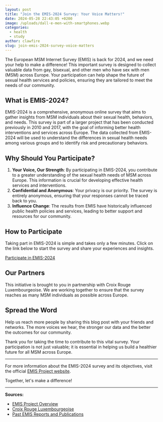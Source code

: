 ```yaml
---
layout: post
title: "Join the EMIS-2024 Survey: Your Voice Matters!"
date: 2024-05-28 22:43:05 +0200
image: /uploads/dall·e-men-with-smartphones.webp
categories:
  - health
  - study
author: clawfire
slug: join-emis-2024-survey-voice-matters
---
```

The European MSM Internet Survey (EMIS) is back for 2024, and we need your help to make a difference! This important survey is designed to collect valuable data from gay, bisexual, and other men who have sex with men (MSM) across Europe. Your participation can help shape the future of sexual health services and policies, ensuring they are tailored to meet the needs of our community.

## What is EMIS-2024?

EMIS-2024 is a comprehensive, anonymous online survey that aims to gather insights from MSM individuals about their sexual health, behaviors, and needs. This survey is part of a larger project that has been conducted previously in 2010 and 2017, with the goal of informing better health interventions and services across Europe. The data collected from EMIS-2024 will be used to understand the differences in sexual health needs among various groups and to identify risk and precautionary behaviors.

## Why Should You Participate?

1. **Your Voice, Our Strength**: By participating in EMIS-2024, you contribute to a greater understanding of the sexual health needs of MSM across Europe. This information is crucial for developing effective health services and interventions.
2. **Confidential and Anonymous**: Your privacy is our priority. The survey is entirely anonymous, ensuring that your responses cannot be traced back to you.
3. **Influence Change**: The results from EMIS have historically influenced public health policies and services, leading to better support and resources for our community.

## How to Participate

Taking part in EMIS-2024 is simple and takes only a few minutes. Click on the link below to start the survey and share your experiences and insights.

[Participate in EMIS-2024](https://www.emis-project.eu/emis-2024/)

## Our Partners

This initiative is brought to you in partnership with Croix Rouge Luxembourgeoise. We are working together to ensure that the survey reaches as many MSM individuals as possible across Europe.

## Spread the Word

Help us reach more people by sharing this blog post with your friends and networks. The more voices we hear, the stronger our data and the better the outcomes for our community.

Thank you for taking the time to contribute to this vital survey. Your participation is not just valuable; it is essential in helping us build a healthier future for all MSM across Europe.

- - -

For more information about the EMIS-2024 survey and its objectives, visit the official [EMIS Project website](https://www.emis-project.eu).

Together, let's make a difference!

- - -

**Sources:**

* [EMIS Project Overview](https://www.emis-project.eu/emis-2024/)
* [Croix Rouge Luxembourgeoise](https://www.croix-rouge.lu/)
* [Past EMIS Reports and Publications](https://www.emis-project.eu/past-updates/)
